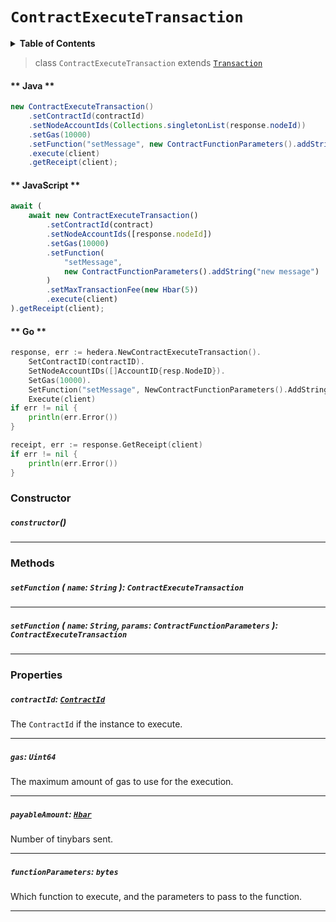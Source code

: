 # `ContractExecuteTransaction`

<details>
<summary><b>Table of Contents</b></summary>

| Item | Java | JavaScript | Go
| - | - | - | - |
| [`ContractId`](#contractid-contractidreferencecontractcontractidmd) | ✅ | ✅ | ✅
| [`Gas`](#gas-uint64) | ✅ | ✅ | ✅
| [`PayableAmount`](#payableamount-hbarreferencehbarmd) | ✅ | ✅ | ✅
| [`FunctionParameters`](#functionparameters-bytestring) | ✅ | ✅ | ✅
| [`Function`](#write-only-function-this) | ✅ | ✅ | ✅
</details>

> class `ContractExecuteTransaction` extends [`Transaction`](reference/core/Transaction.md)

<!-- tabs:start -->

#### ** Java **

```java
new ContractExecuteTransaction()
    .setContractId(contractId)
    .setNodeAccountIds(Collections.singletonList(response.nodeId))
    .setGas(10000)
    .setFunction("setMessage", new ContractFunctionParameters().addString("new message"))
    .execute(client)
    .getReceipt(client);
```

#### ** JavaScript **

```js
await (
    await new ContractExecuteTransaction()
        .setContractId(contract)
        .setNodeAccountIds([response.nodeId])
        .setGas(10000)
        .setFunction(
            "setMessage",
            new ContractFunctionParameters().addString("new message")
        )
        .setMaxTransactionFee(new Hbar(5))
        .execute(client)
).getReceipt(client);
```

#### ** Go **

```go
response, err := hedera.NewContractExecuteTransaction().
    SetContractID(contractID).
    SetNodeAccountIDs([]AccountID{resp.NodeID}).
    SetGas(10000).
    SetFunction("setMessage", NewContractFunctionParameters().AddString("new message")).
	Execute(client)
if err != nil {
    println(err.Error())
}

receipt, err := response.GetReceipt(client)
if err != nil {
    println(err.Error())
}
```

<!-- tabs:end -->

### Constructor

##### `constructor`()

---

### Methods

##### `setFunction` ( `name`: `String` ): `ContractExecuteTransaction`

---

##### `setFunction` ( `name`: `String`, `params`: `ContractFunctionParameters` ): `ContractExecuteTransaction`

---

### Properties

##### `contractId`: [`ContractId`](reference/contract/ContractId.md)

The `ContractId` if the instance to execute.

---

##### `gas`: `Uint64`

The maximum amount of gas to use for the execution.

---

##### `payableAmount`: [`Hbar`](reference/Hbar.md)

Number of tinybars sent.

---

##### `functionParameters`: `bytes`

Which function to execute, and the parameters to pass to the function.

---
